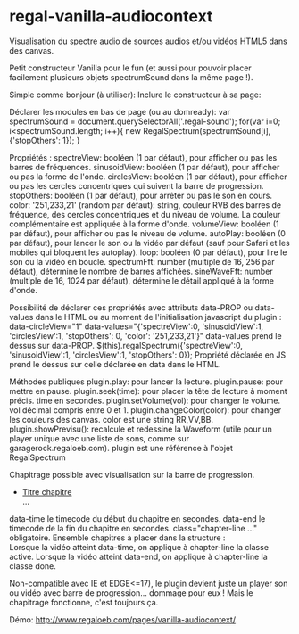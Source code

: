 # regal-vanilla-audiocontext
Visualisation du spectre audio de sources audios et/ou vidéos HTML5 dans des canvas.

Petit constructeur Vanilla pour le fun (et aussi pour pouvoir placer facilement plusieurs objets spectrumSound dans la même page !).

Simple comme bonjour (à utiliser):
Inclure le constructeur à sa page:
<script src="js/vanilla-regalSpectrum.min.js"></script>

Déclarer les modules en bas de page (ou au domready):
var spectrumSound = document.querySelectorAll('.regal-sound');
for(var i=0; i<spectrumSound.length; i++){
    new RegalSpectrum(spectrumSound[i], {'stopOthers': 1});
}

Propriétés :
spectreView: booléen (1 par défaut), pour afficher ou pas les barres de fréquences.
sinusoidView: booléen (1 par défaut), pour afficher ou pas la forme de l'onde.
circlesView: booléen (1 par défaut), pour afficher ou pas les cercles concentriques qui suivent la barre de progression.
stopOthers: booléen (1 par défaut), pour arrêter ou pas le son en cours.
color: '251,233,21' (random par défaut): string, couleur RVB des barres de fréquence, des cercles concentriques et du niveau de volume. La couleur complémentaire est appliquée à la forme d'onde.
volumeView: booléen (1 par défaut), pour afficher ou pas le niveau de volume.
autoPlay: booléen (0 par défaut), pour lancer le son ou la vidéo par défaut (sauf pour Safari et les mobiles qui bloquent les autoplay).
loop: booléen (0 par défaut), pour lire le son ou la vidéo en boucle.
spectrumFft: number (multiple de 16, 256 par défaut), détermine le nombre de barres affichées.
sineWaveFft: number (multiple de 16, 1024 par défaut), détermine le détail appliqué à la forme d'onde.

Possibilité de déclarer ces propriétés avec attributs data-PROP ou data-values dans le HTML ou au moment de l'initialisation javascript du plugin :
data-circleView="1"
data-values="{'spectreView':0, 'sinusoidView':1, 'circlesView':1, 'stopOthers': 0, 'color': '251,233,21'}"
data-values prend le dessus sur data-PROP.
$(this).regalSpectrum({'spectreView':0, 'sinusoidView':1, 'circlesView':1, 'stopOthers': 0});
Propriété déclarée en JS prend le dessus sur celle déclarée en data dans le HTML.

Méthodes publiques
plugin.play: pour lancer la lecture.
plugin.pause: pour mettre en pause.
plugin.seek(time): pour placer la tête de lecture à moment précis. time en secondes.
plugin.setVolume(vol): pour changer le volume. vol décimal compris entre 0 et 1.
plugin.changeColor(color): pour changer les couleurs des canvas. color est une string RR,VV,BB.
plugin.showPrevisu(): recalcule et redessine la Waveform (utile pour un player unique avec une liste de sons, comme sur garagerock.regaloeb.com).
plugin est une référence à l'objet RegalSpectrum

Chapitrage possible avec visualisation sur la barre de progression.
<ul class="chapters-line">
    <li><a href="#" data-time="0" data-end="198" class="chapter-line icon-arrow-down">Titre chapitre</a></li>
    ...
</ul>
    data-time le timecode du début du chapitre en secondes.
    data-end le timecode de la fin du chapitre en secondes.
class="chapter-line ..." obligatoire.
Ensemble chapitres à placer dans la structure :
<div class="seekbar"><div class="progress">
Lorsque la vidéo atteint data-time, on applique à chapter-line la classe active.
Lorsque la vidéo atteint data-end, on applique à chapter-line la classe done.

Non-compatible avec IE et EDGE<=17), le plugin devient juste un player son ou vidéo avec barre de progression... dommage pour eux !
Mais le chapitrage fonctionne, c'est toujours ça.

Démo: http://www.regaloeb.com/pages/vanilla-audiocontext/
